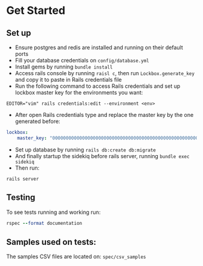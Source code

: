 # Get Started

## Set up
- Ensure postgres and redis are installed and running on their default ports
- Fill your database credentials on `config/database.yml`
- Install gems by running `bundle install`
- Access rails console by running `raisl c`, then run `Lockbox.generate_key` and copy it to paste in Rails credentials file
- Run the following command to access Rails credentials and set up lockbox master key for the environments you want:
```
EDITOR="vim" rails credentials:edit --environment <env>
```
- After open Rails credentials type and replace the master key by the one generated before:
```yml
lockbox:
    master_key: "0000000000000000000000000000000000000000000000000000000000000000"
```
- Set up database by running `rails db:create db:migrate`
- And finally startup the sidekiq before rails server, running `bundle exec sidekiq`
- Then run:
```
rails server
```

## Testing
To see tests running and working run:
```ruby
rspec --format documentation
```

## Samples used on tests:
The samples CSV files are located on: `spec/csv_samples`
